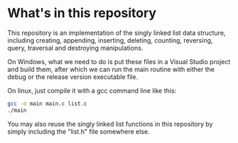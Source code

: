 # What's in this repository

This repository is an implementation of the singly linked list data structure, including creating, appending, inserting, deleting, counting, reversing, query, traversal and destroying manipulations.

On Windows, what we need to do is put these files in a Visual Studio project and build them, after which we can run the main routine with either the debug or the release version executable file.

On linux, just compile it with a gcc command line like this:

```bash
gcc -o main main.c list.c
./main
```

You may also reuse the singly linked list functions in this repository by simply including the "list.h" file somewhere else.